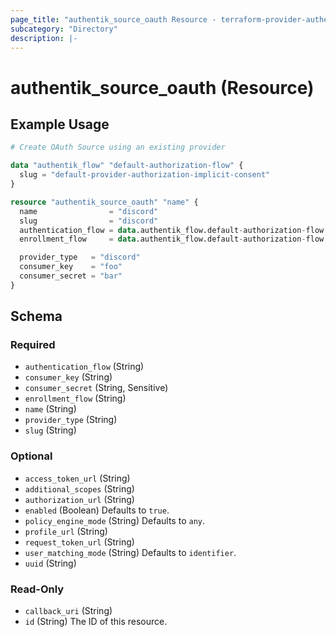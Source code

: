 ```yaml
---
page_title: "authentik_source_oauth Resource - terraform-provider-authentik"
subcategory: "Directory"
description: |-
---
```


# authentik_source_oauth (Resource)

## Example Usage

```terraform
# Create OAuth Source using an existing provider

data "authentik_flow" "default-authorization-flow" {
  slug = "default-provider-authorization-implicit-consent"
}

resource "authentik_source_oauth" "name" {
  name                = "discord"
  slug                = "discord"
  authentication_flow = data.authentik_flow.default-authorization-flow.id
  enrollment_flow     = data.authentik_flow.default-authorization-flow.id

  provider_type   = "discord"
  consumer_key    = "foo"
  consumer_secret = "bar"
}
```

<!-- schema generated by tfplugindocs -->
## Schema

### Required

- `authentication_flow` (String)
- `consumer_key` (String)
- `consumer_secret` (String, Sensitive)
- `enrollment_flow` (String)
- `name` (String)
- `provider_type` (String)
- `slug` (String)

### Optional

- `access_token_url` (String)
- `additional_scopes` (String)
- `authorization_url` (String)
- `enabled` (Boolean) Defaults to `true`.
- `policy_engine_mode` (String) Defaults to `any`.
- `profile_url` (String)
- `request_token_url` (String)
- `user_matching_mode` (String) Defaults to `identifier`.
- `uuid` (String)

### Read-Only

- `callback_uri` (String)
- `id` (String) The ID of this resource.
